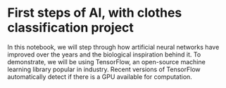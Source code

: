 # First steps of AI, with clothes classification project
In this notebook, we will step through how artificial neural networks have improved over the years and the biological inspiration behind it.  To demonstrate, we will be using TensorFlow, an open-source machine learning library popular in industry. Recent versions of TensorFlow automatically detect if there is a GPU available for computation.
